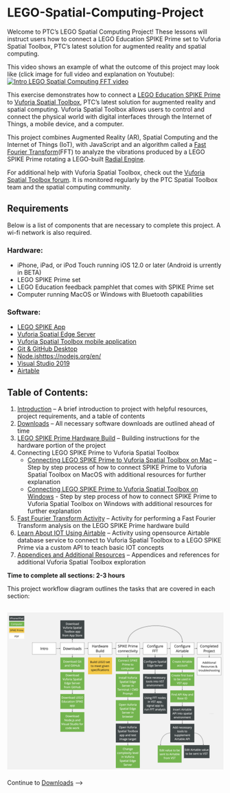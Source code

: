 # LEGO-Spatial-Computing-Project
Welcome to PTC’s LEGO Spatial Computing Project! These lessons will instruct users how to connect a LEGO Education SPIKE Prime set to Vuforia Spatial Toolbox, PTC’s latest solution for augmented reality and spatial computing.  

This video shows an example of what the outcome of this project may look like (click image for full video and explanation on Youtube): [![Intro LEGO Spatial Computing FFT video](https://github.com/PTC-Academic/LEGO-Spatial-Computing-Project/blob/master/Documentation/images/intro-video.gif)](https://youtu.be/DtDQxQUz03o "Intro LEGO Spatial Computing FFT video")

This exercise demonstrates how to connect a [LEGO Education SPIKE Prime](https://education.lego.com/en-us/meetspikeprime#science) to [Vuforia Spatial Toolbox](https://www.ptc.com/en/products/augmented-reality/vuforia-spatial-toolbox), PTC’s latest solution for augmented reality and spatial computing. Vuforia Spatial Toolbox allows users to control and connect the physical world with digital interfaces through the Internet of Things, a mobile device, and a computer.

This project combines Augmented Reality (AR), Spatial Computing and the Internet of Things (IoT), with JavaScript and an algorithm called a [Fast Fourier Transform](https://en.wikipedia.org/wiki/Fast_Fourier_transform)(FFT) to analyze the vibrations produced by a LEGO SPIKE Prime rotating a LEGO-built [Radial Engine](https://en.wikipedia.org/wiki/Radial_engine).

For additional help with Vuforia Spatial Toolbox, check out the [Vuforia Spatial Toolbox forum](https://forum.spatialtoolbox.vuforia.com/). It is monitored regularly by the PTC Spatial Toolbox team and the spatial computing community.

## Requirements
Below is a list of components that are necessary to complete this project. A wi-fi network is also required.

### Hardware:
* iPhone, iPad, or iPod Touch running iOS 12.0 or later (Android is  urrently in BETA)
* LEGO SPIKE Prime set
* LEGO Education feedback pamphlet that comes with SPIKE Prime set
* Computer running MacOS or Windows with Bluetooth capabilities

### Software:
* [LEGO SPIKE App](https://education.lego.com/en-us/downloads/spike-prime/software)
* [Vuforia Spatial Edge Server](https://github.com/tuftsceeo/PTC-Toolbox)
* [Vuforia Spatial Toolbox mobile application](https://apps.apple.com/us/app/vuforia-spatial-toolbox/id1506071001)
* [Git & GitHub Desktop](https://desktop.github.com/)
* [Node.js]()https://nodejs.org/en/
* [Visual Studio 2019](https://visualstudio.microsoft.com/)
* [Airtable](https://airtable.com/)

## Table of Contents:

1. [Introduction](https://github.com/PTC-Academic/LEGO-Spatial-Computing-Project/blob/master/Documentation/1-Introduction.md) – A brief introduction to project with helpful resources, project requirements, and a table of contents
2. [Downloads](https://github.com/PTC-Academic/LEGO-Spatial-Computing-Project/blob/master/Documentation/2-Downloads.md) – All necessary software downloads are outlined ahead of time
3. [LEGO SPIKE Prime Hardware Build](https://github.com/PTC-Academic/LEGO-Spatial-Computing-Project/blob/master/Documentation/3-LEGO-SPIKE-Prime-Build.md) – Building instructions for the hardware portion of the project
4. Connecting LEGO SPIKE Prime to Vuforia Spatial Toolbox 
    - [Connecting LEGO SPIKE Prime to Vuforia Spatial Toolbox on Mac](https://github.com/PTC-Academic/LEGO-Spatial-Computing-Project/blob/master/Documentation/4a-Connect-Prime-to-Toolbox-Mac.md) – Step by step process of how to connect SPIKE Prime to Vuforia Spatial Toolbox on MacOS with additional resources for further explanation
    - [Connecting LEGO SPIKE Prime to Vuforia Spatial Toolbox on Windows](https://github.com/PTC-Academic/LEGO-Spatial-Computing-Project/blob/master/Documentation/4b-Connect-Prime-to-Toolbox-Win.md) - Step by step process of how to connect SPIKE Prime to Vuforia Spatial Toolbox on Windows with additional resources for further explanation
5. [Fast Fourier Transform Activity](https://github.com/PTC-Academic/LEGO-Spatial-Computing-Project/blob/master/Documentation/5-FFT-Activity.md) – Activity for performing a Fast Fourier Transform analysis on the LEGO SPIKE Prime hardware build
6. [Learn About IOT Using Airtable](https://github.com/PTC-Academic/LEGO-Spatial-Computing-Project/blob/master/Documentation/6-IOT-with-Airtable.md) – Activity using opensource Airtable database service to connect to Vuforia Spatial Toolbox to a LEGO SPIKE Prime via a custom API to teach basic IOT concepts
7. [Appendices and Additional Resources](https://github.com/PTC-Academic/LEGO-Spatial-Computing-Project/blob/master/Documentation/7-Appendices-and-Resources.md) – Appendices and references for additional Vuforia Spatial Toolbox exploration

**Time to complete all sections:  2-3 hours**

This project workflow diagram outlines the tasks that are covered in each section:
## ![Project Workflow Overview](https://github.com/PTC-Academic/LEGO-Spatial-Computing-Project/blob/master/Documentation/images/project-workflow.png)

Continue to [Downloads](https://github.com/PTC-Academic/LEGO-Spatial-Computing-Project/blob/master/Documentation/2-Downloads.md) -->